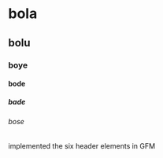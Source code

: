# bola
## bolu
### boye
#### bode
##### bade 
###### bose










implemented the six header elements in GFM
